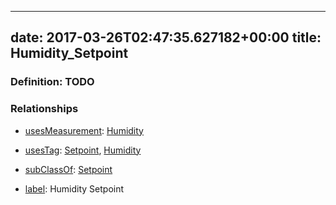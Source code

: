 
---
date: 2017-03-26T02:47:35.627182+00:00
title: Humidity_Setpoint
---
### Definition: TODO

### Relationships

* [usesMeasurement](https://brickschema.org/schema/1.0/BrickFrame#usesMeasurement): [Humidity](https://brickschema.org/schema/1.0/Brick#Humidity)

* [usesTag](https://brickschema.org/schema/1.0/BrickFrame#usesTag): [Setpoint](https://brickschema.org/schema/1.0/BrickTag#Setpoint), [Humidity](https://brickschema.org/schema/1.0/BrickTag#Humidity)

* [subClassOf](http://www.w3.org/2000/01/rdf-schema#subClassOf): [Setpoint](https://brickschema.org/schema/1.0/Brick#Setpoint)

* [label](http://www.w3.org/2000/01/rdf-schema#label): Humidity Setpoint
